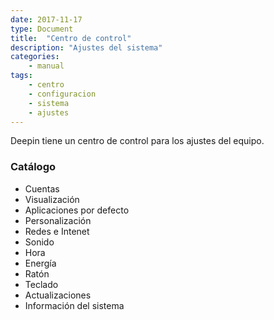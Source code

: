 ```yaml
---
date: 2017-11-17
type: Document
title:  "Centro de control"
description: "Ajustes del sistema"
categories:
    - manual
tags:
    - centro
    - configuracion
    - sistema
    - ajustes
---
```


Deepin tiene un centro de control para los ajustes del equipo.

### Catálogo
* Cuentas
* Visualización
* Aplicaciones por defecto
* Personalización
* Redes e Intenet
* Sonido
* Hora
* Energía
* Ratón
* Teclado
* Actualizaciones
* Información del sistema
